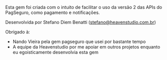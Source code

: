 Esta gem foi criada com o intuito de facilitar o uso da versão 2 das APIs do PagSeguro, como pagamento e notificações.

Desenvolvida por Stefano Diem Benatti (stefano@heavenstudio.com.br)

Obrigado à:
- Nando Vieira pela gem pagseguro que usei por bastante tempo
- A equipe da Heavenstudio por me apoiar em outros projetos enquanto eu egoisticamente desenvolvia esta gem